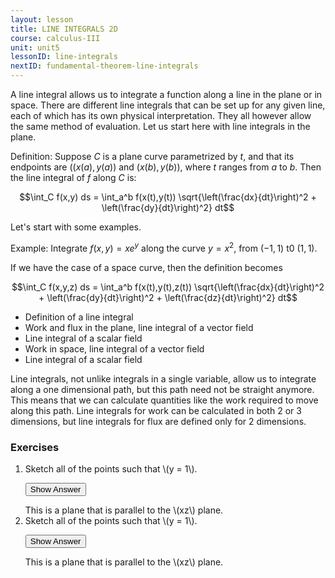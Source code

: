```yaml
---
layout: lesson
title: LINE INTEGRALS 2D
course: calculus-III
unit: unit5
lessonID: line-integrals
nextID: fundamental-theorem-line-integrals
---
```


A line integral allows us to integrate a function along a line in the plane or in space. There are different line integrals that can be set up for any given line, each of which has its own physical interpretation. They all however allow the same method of evaluation. Let us start here with line integrals in the plane.

Definition: Suppose $C$ is a plane curve parametrized by $t$, and that its endpoints are $((x(a),y(a))$ and $(x(b),y(b))$, where $t$ ranges from $a$ to $b$. Then the line integral of $f$ along $C$ is:

$$\int_C f(x,y) ds = \int_a^b f(x(t),y(t)) \sqrt{\left(\frac{dx}{dt}\right)^2 + \left(\frac{dy}{dt}\right)^2} dt$$

Let's start with some examples. 

Example: Integrate $f(x,y) = xe^y$ along the curve $y = x^2$, from $(-1,1)$ t0 $(1,1)$.

















If we have the case of a space curve, then the definition becomes 

$$\int_C f(x,y,z) ds = \int_a^b f(x(t),y(t),z(t)) \sqrt{\left(\frac{dx}{dt}\right)^2 + \left(\frac{dy}{dt}\right)^2 + \left(\frac{dz}{dt}\right)^2} dt$$




- Definition of a line integral
- Work and flux in the plane, line integral of a vector field
- Line integral of a scalar field
- Work in space, line integral of a vector field
- Line integral of a scalar field

Line integrals, not unlike integrals in a single variable, allow us to integrate along a one dimensional path, but this path need not be straight anymore. This means that we can calculate quantities like the work required to move along this path. Line integrals for work can be calculated in both 2 or 3 dimensions, but line integrals for flux are defined only for 2 dimensions.


### Exercises

<ol>
<li> <div> Sketch all of the points such that \(y = 1\). </div>

<button onclick="myFunction('answer2')" class="answerButton">Show Answer</button>
<div  id="answer2" class="answer">
This is a plane that is parallel to the \(xz\) plane. 
</div> </li>
<li> <div> Sketch all of the points such that \(y = 1\). </div>

<button onclick="myFunction('answer2')" class="answerButton">Show Answer</button>
<div  id="answer2" class="answer">
This is a plane that is parallel to the \(xz\) plane. 
</div> </li>
</ol>
